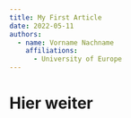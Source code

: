 ```yaml
---
title: My First Article
date: 2022-05-11
authors:
  - name: Vorname Nachname
    affiliations:
      - University of Europe
---
```


# Hier weiter
